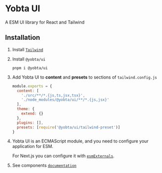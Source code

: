 # Yobta UI

A ESM UI library for React and Tailwind

## Installation

1. Install [`Tailwind`]
2. Install `@yobta/ui`

   ```Shell
   pnpm i @yobta/ui
   ```

3. Add Yobta UI to **content** and **presets** to sections of `tailwind.config.js`

   ```js
   module.exports = {
     content: [
       './src/**/*.{js,ts,jsx,tsx}',
       './node_modules/@yobta/ui/**/*.{js,jsx}'
     ],
     theme: {
       extend: {}
     },
     plugins: [],
     presets: [require('@yobta/ui/tailwind-preset')]
   }
   ```

4. Yobta UI is an ECMAScript module, and you need to configure your application for ESM.

   For Next.js you can configure it with [`esmExternals`].

5. See components [`documentation`]

[`documentation`]: https://yobta.github.io/ui/
[`tailwind`]: https://tailwindcss.com/docs/installation
[`esmexternals`]: https://nextjs.org/blog/next-11-1#es-modules-support
